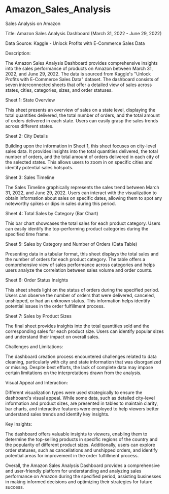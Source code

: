 # Amazon_Sales_Analysis
Sales Analysis on Amazon



Title: Amazon Sales Analysis Dashboard (March 31, 2022 - June 29, 2022)

Data Source: Kaggle - Unlock Profits with E-Commerce Sales Data

Description:

The Amazon Sales Analysis Dashboard provides comprehensive insights into the sales performance of products on Amazon between March 31, 2022, and June 29, 2022. The data is sourced from Kaggle's "Unlock Profits with E-Commerce Sales Data" dataset. The dashboard consists of seven interconnected sheets that offer a detailed view of sales across states, cities, categories, sizes, and order statuses.

Sheet 1: State Overview

This sheet presents an overview of sales on a state level, displaying the total quantities delivered, the total number of orders, and the total amount of orders delivered in each state. Users can easily grasp the sales trends across different states.

Sheet 2: City Details

Building upon the information in Sheet 1, this sheet focuses on city-level sales data. It provides insights into the total quantities delivered, the total number of orders, and the total amount of orders delivered in each city of the selected states. This allows users to zoom in on specific cities and identify potential sales hotspots.

Sheet 3: Sales Timeline

The Sales Timeline graphically represents the sales trend between March 31, 2022, and June 29, 2022. Users can interact with the visualization to obtain information about sales on specific dates, allowing them to spot any noteworthy spikes or dips in sales during this period.

Sheet 4: Total Sales by Category (Bar Chart)

This bar chart showcases the total sales for each product category. Users can easily identify the top-performing product categories during the specified time frame.

Sheet 5: Sales by Category and Number of Orders (Data Table)

Presenting data in a tabular format, this sheet displays the total sales and the number of orders for each product category. The table offers a comprehensive view of sales performance across categories and helps users analyze the correlation between sales volume and order counts.

Sheet 6: Order Status Insights

This sheet sheds light on the status of orders during the specified period. Users can observe the number of orders that were delivered, canceled, unshipped, or had an unknown status. This information helps identify potential issues in the order fulfillment process.

Sheet 7: Sales by Product Sizes

The final sheet provides insights into the total quantities sold and the corresponding sales for each product size. Users can identify popular sizes and understand their impact on overall sales.

Challenges and Limitations:

The dashboard creation process encountered challenges related to data cleaning, particularly with city and state information that was disorganized or missing. Despite best efforts, the lack of complete data may impose certain limitations on the interpretations drawn from the analysis.

Visual Appeal and Interaction:

Different visualization types were used strategically to ensure the dashboard's visual appeal. While some data, such as detailed city-level information and product sizes, are presented in tables to maintain clarity, bar charts, and interactive features were employed to help viewers better understand sales trends and identify key insights.

Key Insights:

The dashboard offers valuable insights to viewers, enabling them to determine the top-selling products in specific regions of the country and the popularity of different product sizes. Additionally, users can explore order statuses, such as cancellations and unshipped orders, and identify potential areas for improvement in the order fulfillment process.

Overall, the Amazon Sales Analysis Dashboard provides a comprehensive and user-friendly platform for understanding and analyzing sales performance on Amazon during the specified period, assisting businesses in making informed decisions and optimizing their strategies for future success.
